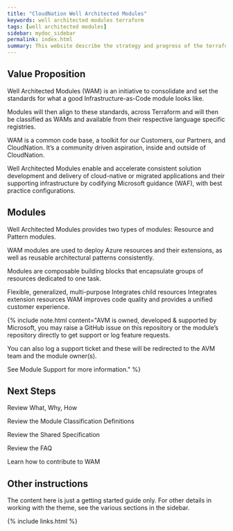 ```yaml
---
title: "CloudNation Well Architected Modules"
keywords: well architected modules terraform 
tags: [well architected modules]
sidebar: mydoc_sidebar
permalink: index.html
summary: This website describe the strategy and progress of the terraform module development for Microsoft Azure.
---
```


## Value Proposition

Well Architected Modules (WAM) is an initiative to consolidate and set the standards for what a good Infrastructure-as-Code module looks like.

Modules will then align to these standards, across Terraform and will then be classified as WAMs and available from their respective language specific registries.

WAM is a common code base, a toolkit for our Customers, our Partners, and CloudNation. It’s a community driven aspiration, inside and outside of CloudNation.

Well Architected Modules enable and accelerate consistent solution development and delivery of cloud-native or migrated applications and their supporting infrastructure by codifying Microsoft guidance (WAF), with best practice configurations.

## Modules

Well Architected Modules provides two types of modules: Resource and Pattern modules.

WAM modules are used to deploy Azure resources and their extensions, as well as reusable architectural patterns consistently.

Modules are composable building blocks that encapsulate groups of resources dedicated to one task.

Flexible, generalized, multi-purpose
Integrates child resources
Integrates extension resources
WAM improves code quality and provides a unified customer experience.

{% include note.html content="AVM is owned, developed & supported by Microsoft, you may raise a GitHub issue on this repository or the module’s repository directly to get support or log feature requests.

You can also log a support ticket and these will be redirected to the AVM team and the module owner(s).

See Module Support for more information." %}

## Next Steps


Review What, Why, How

Review the Module Classification Definitions

Review the Shared Specification

Review the FAQ

Learn how to contribute to WAM

## Other instructions

The content here is just a getting started guide only. For other details in working with the theme, see the various sections in the sidebar.

{% include links.html %}
